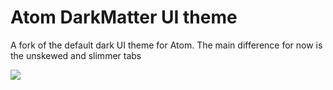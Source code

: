 # Atom DarkMatter UI theme

A fork of the default dark UI theme for Atom.
The main difference for now is the unskewed and slimmer tabs

![](https://raw.github.com/sillero/atom-darkmatter-ui/master/atom-darkmatter-ui.png)
